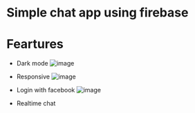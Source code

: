 # Simple chat app using firebase

# Feartures
- Dark mode
![image](https://user-images.githubusercontent.com/87755849/186065933-2c721f9f-5665-4184-ae8d-76403da87df1.png)

- Responsive
![image](https://user-images.githubusercontent.com/87755849/186065983-c16aea73-1f65-4479-8215-eff2906d9185.png)

- Login with facebook
![image](https://user-images.githubusercontent.com/87755849/186065677-d07e8ae6-c1fd-413f-900a-a0176baf987f.png)

- Realtime chat

